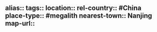 alias::
tags::
location::
rel-country:: #China
place-type:: #megalith
nearest-town:: Nanjing
map-url::
-
